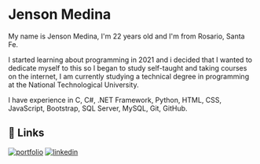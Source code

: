 
# Jenson Medina

My name is Jenson Medina, I'm 22 years old and I'm from Rosario, Santa Fe.


I started learning about programming in 2021 and i decided that I wanted to dedicate myself to this so I began to study self-taught and taking courses on the internet, I am currently studying a technical degree in programming at the National Technological University.

I have experience in C, C#, .NET Framework, Python, HTML, CSS, JavaScript, Bootstrap, SQL Server, MySQL,  Git, GitHub.


## 🔗 Links
[![portfolio](https://img.shields.io/badge/my_portfolio-000?style=for-the-badge&logo=ko-fi&logoColor=white)](https://jensonmedina.github.io/Portfolio/)
[![linkedin](https://img.shields.io/badge/linkedin-0A66C2?style=for-the-badge&logo=linkedin&logoColor=white)](http://www.linkedin.com/in/jensonmedina )

